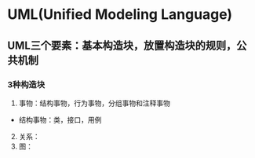 # UML(Unified Modeling Language)
## UML三个要素：基本构造块，放置构造块的规则，公共机制

### 3种构造块
1. 事物：结构事物，行为事物，分组事物和注释事物
- 结构事物：类，接口，用例

2. 关系：
3. 图：